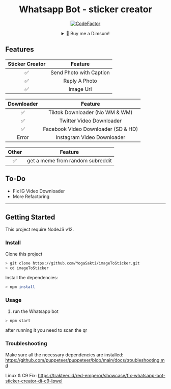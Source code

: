 <div align="center">
 
# Whatsapp Bot - sticker creator
[![CodeFactor](https://www.codefactor.io/repository/github/yogasakti/imagetosticker/badge)](https://www.codefactor.io/repository/github/yogasakti/imagetosticker)
<details>
 <summary>🥟 Buy me a Dimsum!</summary>

 [Saweria](https://saweria.co/donate/yogasakti)
 
 [Trakteer](https://trakteer.id/red-emperor)
 
 [Paypal.me](paypal.me/red3mperor)
 
</details>
</div>



## Features

| Sticker Creator |                Feature           |
| :-----------: | :--------------------------------: |
|       ✅       | Send Photo with Caption          |
|       ✅       | Reply A Photo                    |
|       ✅       | Image Url                        |

| Downloader |                     Feature                |
| :------------: | :---------------------------------------------: |
|       ✅        |   Tiktok Downloader (No WM & WM)              |
|       ✅        |   Twitter Video Downloader                    |
|       ✅        |   Facebook Video Downloader (SD & HD)         |
|      Error      |   Instagram Video Downloader                  |

| Other  |                     Feature                     |
| :------------: | :---------------------------------------------: |
|       ✅        |   get a meme from random subreddit            |

## To-Do
 - Fix IG Video Downloader
 - More Refactoring
 
---

## Getting Started

This project require NodeJS v12.

### Install
Clone this project

```bash
> git clone https://github.com/YogaSakti/imageToSticker.git
> cd imageToSticker
```

Install the dependencies:

```bash
> npm install
```

### Usage
1. run the Whatsapp bot

```bash
> npm start
```

after running it you need to scan the qr

### Troubleshooting
Make sure all the necessary dependencies are installed: https://github.com/puppeteer/puppeteer/blob/main/docs/troubleshooting.md

Linux & C9 Fix: https://trakteer.id/red-emperor/showcase/fix-whatsapp-bot-sticker-creator-di-c9-lpwel

